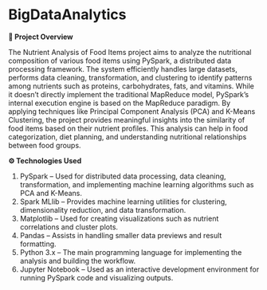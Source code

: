 # BigDataAnalytics

**🧾 Project Overview**

The Nutrient Analysis of Food Items project aims to analyze the nutritional composition of various food items using PySpark, a distributed data processing framework.
The system efficiently handles large datasets, performs data cleaning, transformation, and clustering to identify patterns among nutrients such as proteins, carbohydrates, fats, and vitamins.
While it doesn’t directly implement the traditional MapReduce model, PySpark’s internal execution engine is based on the MapReduce paradigm.
By applying techniques like Principal Component Analysis (PCA) and K-Means Clustering, the project provides meaningful insights into the similarity of food items based on their nutrient profiles.
This analysis can help in food categorization, diet planning, and understanding nutritional relationships between food groups.

**⚙️ Technologies Used**

1. PySpark – Used for distributed data processing, data cleaning, transformation, and implementing machine learning algorithms such as PCA and K-Means.
2. Spark MLlib – Provides machine learning utilities for clustering, dimensionality reduction, and data transformation.
3. Matplotlib – Used for creating visualizations such as nutrient correlations and cluster plots.
4. Pandas – Assists in handling smaller data previews and result formatting.
5. Python 3.x – The main programming language for implementing the analysis and building the workflow.
6. Jupyter Notebook – Used as an interactive development environment for running PySpark code and visualizing outputs.


